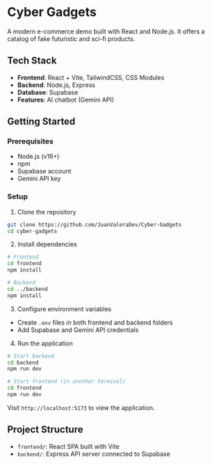 # Cyber Gadgets

A modern e-commerce demo built with React and Node.js.
It offers a catalog of fake futuristic and sci-fi products.

## Tech Stack

- **Frontend**: React + Vite, TailwindCSS, CSS Modules
- **Backend**: Node.js, Express
- **Database**: Supabase
- **Features**: AI chatbot (Gemini API)

## Getting Started

### Prerequisites
- Node.js (v16+)
- npm
- Supabase account
- Gemini API key

### Setup

1. Clone the repository
```bash
git clone https://github.com/JuanValeraDev/Cyber-Gadgets
cd cyber-gadgets
```

2. Install dependencies
```bash
# Frontend
cd frontend
npm install

# Backend
cd ../backend
npm install
```

3. Configure environment variables
- Create `.env` files in both frontend and backend folders
- Add Supabase and Gemini API credentials

4. Run the application
```bash
# Start backend
cd backend
npm run dev

# Start frontend (in another terminal)
cd frontend
npm run dev
```

Visit `http://localhost:5173` to view the application.

## Project Structure

- `frontend/`: React SPA built with Vite
- `backend/`: Express API server connected to Supabase
